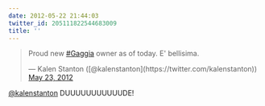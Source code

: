 ```yaml
---
date: 2012-05-22 21:44:03
twitter_id: 205111822544683009
title: ''
---
```


<blockquote class="twitter-tweet"><p lang="en" dir="ltr">Proud new <a href="https://twitter.com/hashtag/Gaggia?src=hash&amp;ref_src=twsrc%5Etfw">#Gaggia</a> owner as of today. E&#39; bellisima.</p>&mdash; Kalen Stanton ([@kalenstanton](https://twitter.com/kalenstanton)) <a href="https://twitter.com/kalenstanton/status/205107257585831938?ref_src=twsrc%5Etfw">May 23, 2012</a></blockquote>
<script async src="https://platform.twitter.com/widgets.js" charset="utf-8"></script>

[@kalenstanton](https://twitter.com/kalenstanton) DUUUUUUUUUUUDE!

